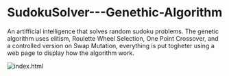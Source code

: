 # SudokuSolver---Genethic-Algorithm

An artifficial intelligence that solves random sudoku problems.
The genetic algorithm uses elitism, Roulette Wheel Selection, One Point Crossover, and a controlled version on Swap Mutation, everything is put togheter using a web page to display how the algorithm work.

![index.html](https://i.ibb.co/XCz0T1m/Captura-de-pantalla-de-2020-03-20-21-28-28.png)
